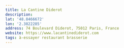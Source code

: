 ```yaml
---
title: La Cantine Diderot
description: 
lat: '48.8466672'
lon: '2.3822285'
address: 74 Boulevard Diderot, 75012 Paris, France
website: https://www.lacantinediderot.com
tags: à-essayer restaurant brasserie
---
```

